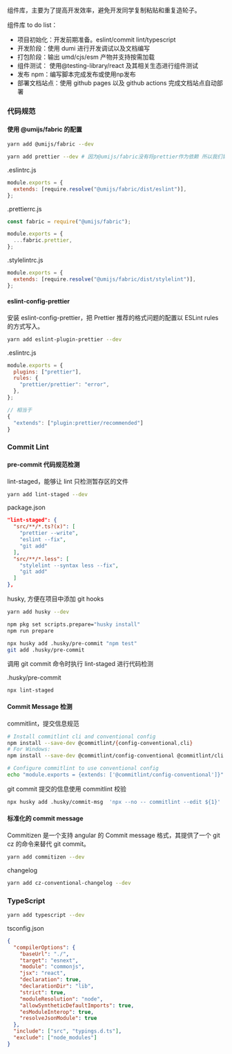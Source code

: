 组件库，主要为了提高开发效率，避免开发同学复制粘贴和重复造轮子。

组件库 to do list：

- 项目初始化：开发前期准备。eslint/commit lint/typescript
- 开发阶段：使用 dumi 进行开发调试以及文档编写
- 打包阶段：输出 umd/cjs/esm 产物并支持按需加载
- 组件测试： 使用@testing-library/react 及其相关生态进行组件测试
- 发布 npm：编写脚本完成发布或使用np发布
- 部署文档站点：使用 github pages 以及 github actions 完成文档站点自动部署

### 代码规范

#### 使用 @umijs/fabric 的配置

```zsh
yarn add @umijs/fabric --dev

yarn add prettier --dev # 因为@umijs/fabric没有将prettier作为依赖 所以我们需要手动安装
```

.eslintrc.js

```js
module.exports = {
  extends: [require.resolve("@umijs/fabric/dist/eslint")],
};
```

.prettierrc.js

```js
const fabric = require("@umijs/fabric");

module.exports = {
  ...fabric.prettier,
};
```

.stylelintrc.js

```js
module.exports = {
  extends: [require.resolve("@umijs/fabric/dist/stylelint")],
};
```

#### eslint-config-prettier

安装 eslint-config-prettier，把 Prettier 推荐的格式问题的配置以 ESLint rules 的方式写入。

```zsh
yarn add eslint-plugin-prettier --dev
```

.eslintrc.js

```js
module.exports = {
  plugins: ["prettier"],
  rules: {
    "prettier/prettier": "error",
  },
};

// 相当于
{
  "extends": ["plugin:prettier/recommended"]
}
```

### Commit Lint

#### pre-commit 代码规范检测

lint-staged，能够让 lint 只检测暂存区的文件

```zsh
yarn add lint-staged --dev
```

package.json

```json
"lint-staged": {
  "src/**/*.ts?(x)": [
    "prettier --write",
    "eslint --fix",
    "git add"
  ],
  "src/**/*.less": [
    "stylelint --syntax less --fix",
    "git add"
  ]
},
```

husky, 方便在项目中添加 git hooks

```zsh
yarn add husky --dev
```

```zsh
npm pkg set scripts.prepare="husky install"
npm run prepare
```

```zsh
npx husky add .husky/pre-commit "npm test"
git add .husky/pre-commit
```

调用 git commit 命令时执行 lint-staged 进行代码检测

.husky/pre-commit

```
npx lint-staged
```

#### Commit Message 检测

commitlint，提交信息规范

```zsh
# Install commitlint cli and conventional config
npm install --save-dev @commitlint/{config-conventional,cli}
# For Windows:
npm install --save-dev @commitlint/config-conventional @commitlint/cli

# Configure commitlint to use conventional config
echo "module.exports = {extends: ['@commitlint/config-conventional']}" > commitlint.config.js
```

git commit 提交的信息使用 commitlint 校验

```zsh
npx husky add .husky/commit-msg  'npx --no -- commitlint --edit ${1}'
```

#### 标准化的 commit message

Commitizen 是一个支持 angular 的 Commit message 格式，其提供了一个 git cz 的命令来替代 git commit。

```zsh
yarn add commitizen --dev
```

changelog

```zsh
yarn add cz-conventional-changelog --dev
```

### TypeScript

```zsh
yarn add typescript --dev
```

tsconfig.json

```json
{
  "compilerOptions": {
    "baseUrl": "./",
    "target": "esnext",
    "module": "commonjs",
    "jsx": "react",
    "declaration": true,
    "declarationDir": "lib",
    "strict": true,
    "moduleResolution": "node",
    "allowSyntheticDefaultImports": true,
    "esModuleInterop": true,
    "resolveJsonModule": true
  },
  "include": ["src", "typings.d.ts"],
  "exclude": ["node_modules"]
}
```
